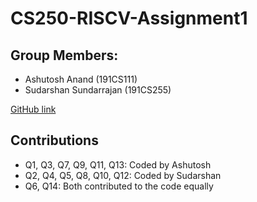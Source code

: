 # CS250-RISCV-Assignment1

## Group Members:
  - Ashutosh Anand (191CS111)
  - Sudarshan Sundarrajan (191CS255)

[GitHub link](https://github.com/ashueep/CS250-RISCV-Assignment1)

## Contributions
  - Q1, Q3, Q7, Q9, Q11, Q13: Coded by Ashutosh
  - Q2, Q4, Q5, Q8, Q10, Q12: Coded by Sudarshan
  - Q6, Q14: Both contributed to the code equally

